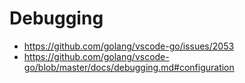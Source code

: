 # Debugging
- https://github.com/golang/vscode-go/issues/2053
- https://github.com/golang/vscode-go/blob/master/docs/debugging.md#configuration
